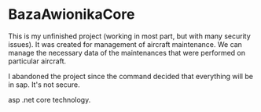 # BazaAwionikaCore
This is my unfinished project (working in most part, but with many security issues).
It was created for management of aircraft maintenance.
We can manage the necessary data of the maintenances that were performed on particular aircraft.

I abandoned the project since the command decided that everything will be in sap. 
It's not secure.

asp .net core technology.

